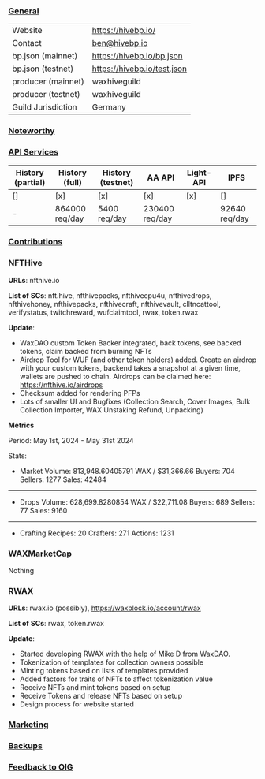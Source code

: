 ### <ins>General</ins>

|  |  |
| --- | --- |
| Website | https://hivebp.io/ |
| Contact | ben@hivebp.io |
| bp.json (mainnet) | https://hivebp.io/bp.json |
| bp.json (testnet) | https://hivebp.io/test.json |
| producer (mainnet) | waxhiveguild |
| producer (testnet) | waxhiveguild |
| Guild Jurisdiction | Germany |

### <ins>Noteworthy</ins>


### <ins>API Services</ins>

| History (partial) | History (full) | History (testnet) | AA API | Light-API  | IPFS |
|--------|--------|--------|--------|--------|--------|
| [] | [x] | [x] | [x] | [x] | [] |  [x] |
| - | 864000 req/day | 5400 req/day | 230400 req/day |  |  92640 req/day |

### <ins>Contributions</ins>


### NFTHive

**URLs**: nfthive.io

**List of SCs**: nft.hive, nfthivepacks, nfthivecpu4u, nfthivedrops, nfthivehoney, nfthivepacks, nfthivecraft, nfthivevault, clltncattool, verifystatus, twitchreward, wufclaimtool, rwax, token.rwax  

**Update**: 
* WaxDAO custom Token Backer integrated, back tokens, see backed tokens, claim backed from burning NFTs
* Airdrop Tool for WUF (and other token holders) added. Create an airdrop with your custom tokens, backend takes a snapshot at a given time, wallets are pushed to chain. Airdrops can be claimed here: https://nfthive.io/airdrops
* Checksum added for rendering PFPs
* Lots of smaller UI and Bugfixes (Collection Search, Cover Images, Bulk Collection Importer, WAX Unstaking Refund, Unpacking)

**Metrics**

Period: May 1st, 2024 - May 31st 2024

Stats:

* Market
Volume: 813,948.60405791 WAX / $31,366.66
Buyers: 704
Sellers: 1277
Sales: 42484

---
* Drops
Volume: 628,699.8280854 WAX / $22,711.08
Buyers: 689
Sellers: 77
Sales: 9160

---
* Crafting
Recipes: 20
Crafters: 271
Actions: 1231

### WAXMarketCap

Nothing

### RWAX

**URLs**: rwax.io (possibly), https://waxblock.io/account/rwax

**List of SCs**: rwax, token.rwax

**Update**:
* Started developing RWAX with the help of Mike D from WaxDAO.
* Tokenization of templates for collection owners possible
* Minting tokens based on lists of templates provided
* Added factors for traits of NFTs to affect tokenization value
* Receive NFTs and mint tokens based on setup
* Receive Tokens and release NFTs based on setup
* Design process for website started

### <ins>Marketing</ins>

### <ins>Backups </ins>

### <ins>Feedback to OIG</ins>

